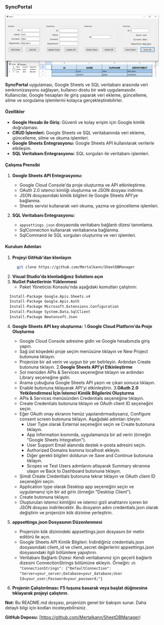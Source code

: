 
### **SyncPortal**
<p align="center">
  <img src="https://github.com/Mertalkann/SheetDBManager/blob/main/SheetDBManager.png" alt="DataSyncManager">
</p>

**SyncPortal** uygulaması, Google Sheets ve SQL veritabanı arasında veri senkronizasyonu sağlayan, kullanıcı dostu bir web uygulamasıdır. Kullanıcılar, Google hesapları ile giriş yaparak veri ekleme, güncelleme, silme ve sorgulama işlemlerini kolayca gerçekleştirebilirler.

#### **Özellikler**
* **Google Hesabı ile Giriş:** Güvenli ve kolay erişim için Google kimlik doğrulaması.
* **CRUD İşlemleri:** Google Sheets ve SQL veritabanında veri ekleme, güncelleme, silme ve okuma işlemleri.
* **Google Sheets Entegrasyonu:** Google Sheets API kullanılarak verilerle etkileşim.
* **SQL Veritabanı Entegrasyonu:** SQL sorguları ile veritabanı işlemleri.

#### **Çalışma Prensibi**

1. **Google Sheets API Entegrasyonu:**
   
   * Google Cloud Console'da proje oluşturma ve API etkinleştirme.
   * OAuth 2.0 istemci kimliği oluşturma ve JSON dosyası indirme.
   * JSON dosyasındaki kimlik bilgileri ile Google Sheets API'ye bağlanma.
   * Sheets servisi kullanarak veri okuma, yazma ve güncelleme işlemleri.

3. **SQL Veritabanı Entegrasyonu:**
   
   * `appsettings.json` dosyasında veritabanı bağlantı dizesi tanımlama.
   * SqlConnection kullanarak veritabanına bağlanma.
   * SqlCommand ile SQL sorguları oluşturma ve veri işlemleri.

#### **Kurulum Adımları**

1. **Projeyi GitHub'dan klonlayın**
   ```sh
     git clone https://github.com/Mertalkann/SheetDBManager
2. **Visual Studio'da klonladığınız Solutionı açın**
3. **NuGet Paketlerinin Yüklenmesi**
   * Paket Yöneticisi Konsolu'nda aşağıdaki komutları çalıştırın:
```sh
  Install-Package Google.Apis.Sheets.v4
  Install-Package Google.Apis.Auth
  Install-Package Microsoft.Extensions.Configuration
  Install-Package System.Data.SqlClient
  Install-Package Newtonsoft.Json
```
4. **Google Sheets API key oluşturma:**
  1.**Google Cloud Platform'da Proje Oluşturma**
    * Google Cloud Console adresine gidin ve Google hesabınızla giriş yapın.
    * Sağ üst köşedeki proje seçim menüsüne tıklayın ve New Project butonuna tıklayın.
    * Projenize bir ad verin ve uygun bir yer belirleyin. Ardından Create butonuna tıklayın.
  2.**Google Sheets API'yi Etkinleştirme**
    * Sol menüden APIs & Services seçeneğine tıklayın ve ardından Library seçeneğine gidin.
    * Arama çubuğuna Google Sheets API yazın ve çıkan sonuca tıklayın.
    * Enable butonuna tıklayarak API'yi etkinleştirin.
  3.**OAuth 2.0 Yetkilendirmesi İçin İstemci Kimlik Bilgilerini Oluşturma**
    * APIs & Services menüsünden Credentials seçeneğine tıklayın.
    * Create Credentials butonuna tıklayın ve OAuth client ID seçeneğini seçin.
    * Eğer OAuth onay ekranını henüz yapılandırmadıysanız, Configure consent screen butonuna tıklayın. Aşağıdaki adımları izleyin:
       * User Type olarak External seçeneğini seçin ve Create butonuna tıklayın.
       * App Information kısmında, uygulamanıza bir ad verin (örneğin "Google Sheets Integration").
       * User Support Email alanında destek e-posta adresini seçin.
       * Authorized Domains kısmına localhost ekleyin.
       * Diğer gerekli bilgileri doldurun ve Save and Continue butonuna tıklayın.
       * Scopes ve Test Users adımlarını atlayarak Summary ekranına ulaşın ve Back to Dashboard butonuna tıklayın.
    * Şimdi Create Credentials butonuna tekrar tıklayın ve OAuth client ID seçeneğini seçin.
    * Application type olarak Desktop app seçeneğini seçin ve uygulamanız için bir ad girin (örneğin "Desktop Client").
    * Create butonuna tıklayın.
    * Oluşturulan istemci kimliğini ve istemci gizli anahtarını içeren bir JSON dosyası indirilecektir. Bu dosyanın adını credentials.json olarak değiştirin ve projenizin kök dizinine yerleştirin.

5. **appsettings.json Dosyasının Düzenlenmesi**
   * Projenizin kök dizinindeki appsettings.json dosyasını bir metin editörü ile açın.
   * Google Sheets API Kimlik Bilgileri: İndirdiğiniz credentials.json dosyasındaki client_id ve client_secret değerlerini appsettings.json dosyasındaki ilgili bölümlere yapıştırın.
   * Veritabanı Bağlantı Dizesi: Kendi veritabanınız için geçerli bağlantı dizesini ConnectionStrings bölümüne ekleyin. Örneğin:
           ```sh "ConnectionStrings": {"DefaultConnection": "Server=your_server;Database=your_database;User Id=your_user;Password=your_password;"} ```
6. **Projenin Çalıştırılması: F5 tuşuna basarak veya başlat düğmesine tıklayarak projeyi çalıştırın.** 




**Not:** Bu README.md dosyası, projenizin genel bir bakışını sunar. Daha detaylı bilgi için kodları inceleyebilirsiniz.

**GitHub Deposu:** [https://github.com/Mertalkann/SheetDBManager)


